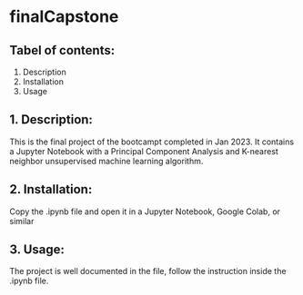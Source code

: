 # finalCapstone


## Tabel of contents:
1. Description
2. Installation
3. Usage



## 1. Description:

This is the final project of the bootcampt completed in Jan 2023.
It contains a Jupyter Notebook with a Principal Component Analysis and K-nearest neighbor 
unsupervised machine learning algorithm.



## 2. Installation:

Copy the .ipynb file and open it in a Jupyter Notebook, Google Colab, or similar



## 3. Usage:

The project is well documented in the file, follow the instruction inside the .ipynb file.
